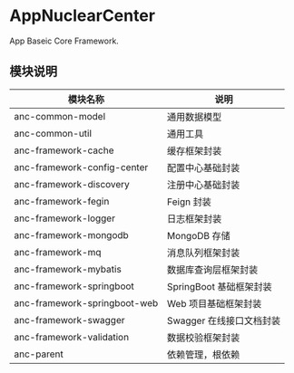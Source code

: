 # AppNuclearCenter
App Baseic Core Framework.

## 模块说明
| 模块名称                       | 说明
|------------------------------| ---------------------------
| anc-common-model             | 通用数据模型
| anc-common-util              | 通用工具
| anc-framework-cache          | 缓存框架封装
| anc-framework-config-center  | 配置中心基础封装
| anc-framework-discovery      | 注册中心基础封装
| anc-framework-fegin          | Feign 封装
| anc-framework-logger         | 日志框架封装
| anc-framework-mongodb        | MongoDB 存储
| anc-framework-mq             | 消息队列框架封装
| anc-framework-mybatis        | 数据库查询层框架封装
| anc-framework-springboot     | SpringBoot 基础框架封装
| anc-framework-springboot-web | Web 项目基础框架封装
| anc-framework-swagger        | Swagger 在线接口文档封装
| anc-framework-validation     | 数据校验框架封装
| anc-parent                   | 依赖管理，根依赖

